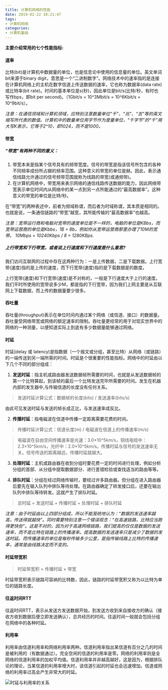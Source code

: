 ```yaml
---
title: 计算机网络的性能
date: 2019-02-22 10:21:47
tags:
- 计算机网络
categories:
- 计算机基础
---
```


**主要介绍常用的七个性能指标:**

#### 速率
比特(bit)是计算机中数据量的单位，也是信息论中使用的信息量的单位。英文单词bit来源于binary digit，意思是一个“二进制数字”。网络技术中的速率指的是连接在计算机网络上的主机在数字信道上传送数据的速率，它也称为数据率(data rate)或比特率(bit rate)。时间的基本单位是s(秒)，因此单位是bit/s(比特/秒，有时也写作bps，即bit per second)。（1Gbit/s = 10^3Mbit/s = 10^6Kbit/s = 10^9bit/s）。

*注意：在通信领域和计算机领域，应特别注意数量单位“千”、“兆”、“吉”等的英文缩写所代表的数值。计算机中的数量单位用字节作为度量单位，“千字节”的“千”用大写K表示，它等于2^10，即1024，而不是1000。*


#### 带宽
##### “带宽”有两种不同的意义：

 1. 带宽本来是指某个信号具有的频带宽度。信号的带宽是指该信号所包含的各种不同频率成份所占据的频率范围。这种意义的带宽的单位是赫。因此，表示通信线路允许通过的信号频带范围就称为线路的带宽(或通频带)。
 2. 在计算机网络中，带宽用来表示网络的通信线路传送数据的能力，因此网络带宽表示单位时间内从网络中的某一点到另一点所能通过的“最高数据率”。这种意义的带宽的单位是比特/秒。
    

   在“带宽”的两种表述中，前者为频域称谓，而后者为时域称谓，其本质是相同的。也就是说，一条通信链路的“带宽”越宽，其所能传输的“最高数据率”也越高。
    
   *注意：宽带运行商和电脑对宽带的速度单位是不一样的，电脑的单位是KBbs，而宽带运营商的单位是Kbbs，1B = 8b。例如你从宽带运营商那里办理了10M的宽带。  10Mbps = 10240Kbps / 8 = 1280KBps.*
    
##### 上行带宽和下行带宽，或者说上行速度和下行速度是什么意思?

   我们访问互联网的过程中存在这两种行为：一是上传数据，二是下载数据。上行宽带(速度)指的是上传的速度，而下行宽带(速度)指的是下载数据是的数度。
    
  上行宽带(速度)和下行宽带(速度)是不对称的，一般是下行速度大于上行的速度。我们平时所使用的宽带说多少M，都是指的下行宽带，因为我们上网主要是从互联网上下载数据，而上传的数据量要少很多。



#### 吞吐量
   吞吐量(throughput)表示在单位时间内通过某个网络（或信道、接口）的数据量。吞吐量受网络带宽或网络的额定速率的限制。吞吐量更经常的用于对现实世界中的网络的一种测量，以便知道实际上到底有多少数据量能够通过网络。

#### 时延
   时延(delay 或 latency)是指数据（一个报文或分组，甚至比特）从网络（或链路）的一端传送到另一端所需的时间。时延是个很重要的性能指标。网络中的时延由以下几个不同的部分组成：

1. **发送时延**：指主机或路由器发送数据帧所需要的时间，也就是从发送数据帧的第一个比特算起，到该帧的最后一个比特发送完毕所需要的时间。发生在机器内部的发生器中,与传输信道的长度没有任何关系。
> 发送时延计算公式：数据帧的长度(bits) / 发送速率(bits/s)

由此可见发送时延与发送的帧长成正比，与发送速率成反比。
    
2. **传播时延**：指电磁波在信道中传播一定距离需要花费的时间。

> 传播时延计算公式：信道长度(m) / 电磁波在信道上的传播速率(m/s)

>电磁波在自由空间传播速率是光速：3.0×10^5km/s，铜线电缆中：2.3×10^5km/s，光纤中：2.0×10^5km/s。传播时延与信号的发送速率无关。信号传送的距离越远，传播时延就越大。    
3. **处理时延**：主机或路由器在收到分组时要花费一定的时间进行处理，例如分析分组的首部、从分组中提取数据部分、进行差错检验或查找适当的路由等等。
   
4. **排队时延**：分组在经过网络传输时，要经过许多路由器。但分组在进入路由器后要先在输入队列中排队等待处理。在路由器确定了转发接口后，还要在输出队列中排队等待转发。这就产生了排队时延。
>总时延 = 发送时延 + 传播时延 + 处理时延 + 排队时延

*注意：由于时延由以上四部分组成，所以不能笼统地认为：“数据的发送速率越高，传送得就越快”。同时需要特别注意一个错误观念：“在高速链路，比特应当跑得更快些”。这是不对的，因为对于高速网络链路，我们提高的仅仅是数据的发送速率，而不是比特在链路上的传播速率。提高数据的发送速率只是减少了数据的发送时延。而传播速率的单位是每秒传输多少公里，是指传输线路上比特的传播速率，通常是由线路决定而不变的。*

#### 时延带宽积
>时延带宽积 = 传播时延 × 带宽

时延带宽积表示链路可容纳的比特数，因此，链路的时延带宽积又称为以比特为单位的链路长度。
#### 往返时间RTT
  往返时间RTT，表示从发送方发送数据开始，到发送方收到来自接收方的确认（接收方收到数据后便立即发送确认），总共经历的时间。往返时间一般就会包括分组在网络中的各种时延。
#### 利用率
利用率由信道利用率和网络利用率两种。信道利用率指出某信道有百分之几的时间是被利用的（有数据通过）。完全空闲的信道的利用率是零。网络的利用率则是全网络的信道利用率的加权平均值。信道利用率并非越高越好，这是因为，根据排队论的理论，当某信道的利用率增大时，该信道引起的时延也会迅速增加。信道或网络的利用率过高会产生非常大的时延。

![时延与利用率的关系](<http://bmob-cdn-24774.b0.upaiyun.com/2019/04/10/39b6d27040a2e63b8091ce72e4dd589b.png>)